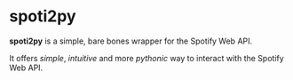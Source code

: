 # **spoti2py**

**spoti2py** is a simple, bare bones wrapper for the Spotify Web API.

It offers _simple_, _intuitive_ and more _pythonic_ way to interact with the Spotify Web API.
